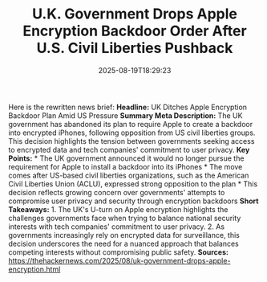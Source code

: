 ﻿---
title: "U.K. Government Drops Apple Encryption Backdoor Order After U.S. Civil Liberties Pushback"
date: "2025-08-19T18:29:23"
category: "Markets"
summary: ""
slug: "uk government drops apple encryption backdoor order after us"
source_urls:
  - "https://thehackernews.com/2025/08/uk-government-drops-apple-encryption.html"
seo:
  title: "U.K. Government Drops Apple Encryption Backdoor Order After U.S. Civil Liberties Pushback | Hash n Hedge"
  description: ""
  keywords: ["news", "markets", "brief"]
---
Here is the rewritten news brief:  **Headline:** UK Ditches Apple Encryption Backdoor Plan Amid US Pressure  **Summary Meta Description:** The UK government has abandoned its plan to require Apple to create a backdoor into encrypted iPhones, following opposition from US civil liberties groups. This decision highlights the tension between governments seeking access to encrypted data and tech companies' commitment to user privacy.  **Key Points:**  * The UK government announced it would no longer pursue the requirement for Apple to install a backdoor into its iPhones * The move comes after US-based civil liberties organizations, such as the American Civil Liberties Union (ACLU), expressed strong opposition to the plan * This decision reflects growing concern over governments' attempts to compromise user privacy and security through encryption backdoors  **Short Takeaways:**  1. The UK's U-turn on Apple encryption highlights the challenges governments face when trying to balance national security interests with tech companies' commitment to user privacy. 2. As governments increasingly rely on encrypted data for surveillance, this decision underscores the need for a nuanced approach that balances competing interests without compromising public safety.  **Sources:** https://thehackernews.com/2025/08/uk-government-drops-apple-encryption.html 
